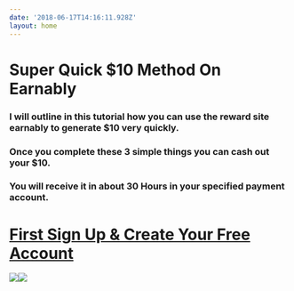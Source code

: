 ```yaml
---
date: '2018-06-17T14:16:11.928Z'
layout: home
---
```

# <a id="_wcbyik9p97p8"></a>Super Quick $10 Method On Earnably

### <a id="_4paibjdc3o0d"></a>I will outline in this tutorial how you can use the reward site earnably to generate $10 very quickly.

### <a id="_ielpmox2hvee"></a>Once you complete these 3 simple things you can cash out your $10.

### <a id="_nzj4m2guf9xy"></a>You will receive it in about 30 Hours in your specified payment account.

# <a id="_snfu3g7bac29"></a>[First Sign Up & Create Your Free Account](https://earnably.com/i/LucyGotLocks)

[**![](../../../../images/img-3e2088e6-5441-4e33-919b-0e64f8a1322f.jpg)**](https://earnably.com/i/LucyGotLocks)[**![](../../../../images/img-2ab4a3bb-2ece-4f18-bcca-c19f4ed265d5.png)**](https://earnably.com/i/LucyGotLocks)